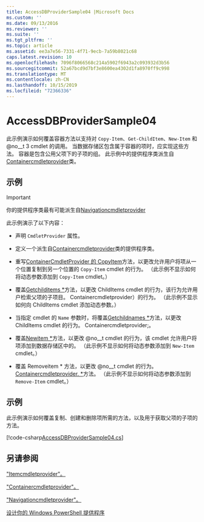 ```yaml
---
title: AccessDBProviderSample04 |Microsoft Docs
ms.custom: ''
ms.date: 09/13/2016
ms.reviewer: ''
ms.suite: ''
ms.tgt_pltfrm: ''
ms.topic: article
ms.assetid: ee3a7e56-7331-4f71-9ecb-7a59b8021c68
caps.latest.revision: 10
ms.openlocfilehash: 7096f8066568c214a5902f6943a2c093932d3b56
ms.sourcegitcommit: 52a67bcd9d7bf3e8600ea4302d1fa8970ff9c998
ms.translationtype: MT
ms.contentlocale: zh-CN
ms.lasthandoff: 10/15/2019
ms.locfileid: "72366336"
---
```

# <a name="accessdbprovidersample04"></a>AccessDBProviderSample04

此示例演示如何覆盖容器方法以支持对 `Copy-Item`、`Get-ChildItem`、`New-Item` 和 @no__t 3 cmdlet 的调用。 当数据存储区包含属于容器的项时，应实现这些方法。 容器是包含公用父项下的子项的组。 此示例中的提供程序类派生自[Containercmdletprovider](/dotnet/api/System.Management.Automation.Provider.ContainerCmdletProvider)类。

## <a name="demonstrates"></a>示例

> [!IMPORTANT]
> 你的提供程序类最有可能派生自[Navigationcmdletprovider](/dotnet/api/System.Management.Automation.Provider.NavigationCmdletProvider)

此示例演示了以下内容：

- 声明 `CmdletProvider` 属性。

- 定义一个派生自[Containercmdletprovider](/dotnet/api/System.Management.Automation.Provider.ContainerCmdletProvider)类的提供程序类。

- 重写[ContainerCmdletProvider 的 CopyItem](/dotnet/api/System.Management.Automation.Provider.ContainerCmdletProvider.CopyItem)方法，以更改允许用户将项从一个位置复制到另一个位置的 `Copy-Item` cmdlet 的行为。 （此示例不显示如何将动态参数添加到 `Copy-Item` cmdlet。）

- 覆盖[Getchilditems *](/dotnet/api/System.Management.Automation.Provider.ContainerCmdletProvider.GetChildItems)方法，以更改 ChildItems cmdlet 的行为，该行为允许用户检索父项的子项目。 Containercmdletprovider）的行为。 （此示例不显示如何向 ChildItems cmdlet 添加动态参数。）

- 当指定 cmdlet 的 `Name` 参数时，将覆盖[Getchildnames *](/dotnet/api/System.Management.Automation.Provider.ContainerCmdletProvider.GetChildNames)方法，以更改 ChildItems cmdlet 的行为。 Containercmdletprovider;。

- 覆盖[Newitem *](/dotnet/api/System.Management.Automation.Provider.ContainerCmdletProvider.NewItem)方法，以更改 @no__t cmdlet 的行为，该 cmdlet 允许用户将项添加到数据存储区中的。 （此示例不显示如何将动态参数添加到 `New-Item` cmdlet。）

- 覆盖 Removeitem * 方法，以更改 @no__t cmdlet 的行为。 [Containercmdletprovider. *](/dotnet/api/System.Management.Automation.Provider.ContainerCmdletProvider.RemoveItem)方法。 （此示例不显示如何将动态参数添加到 `Remove-Item` cmdlet。）

## <a name="example"></a>示例

此示例演示如何覆盖复制、创建和删除项所需的方法，以及用于获取父项的子项的方法。

[!code-csharp[AccessDBProviderSample04.cs](../../../../powershell-sdk-samples/SDK-2.0/csharp/AccessDBProviderSample06/AccessDBProviderSample06.cs#L11-L1635 "AccessDBProviderSample04.cs")]

## <a name="see-also"></a>另请参阅

["Itemcmdletprovider"。](/dotnet/api/System.Management.Automation.Provider.ItemCmdletProvider)

["Containercmdletprovider"。](/dotnet/api/System.Management.Automation.Provider.ContainerCmdletProvider)

["Navigationcmdletprovider"。](/dotnet/api/System.Management.Automation.Provider.NavigationCmdletProvider)

[设计你的 Windows PowerShell 提供程序](./provider-types.md)
